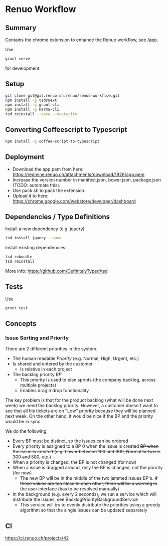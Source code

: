 # Renuo Workflow

## Summary

Contains the chrome extension to enhance the Renuo workflow, see /app.

Use

```sh
grunt serve
```

for development.

## Setup

```sh
git clone git@git.renuo.ch:renuo/renuo-workflow.git
npm install -g tsd@next
npm install -g grunt-cli
npm install -g karma-cli
tsd reinstall --save --overwrite
```

## Converting Coffeescript to Typescript

```sh
npm install -g coffee-script-to-typescript
```

## Deployment

* Download the app.pem from here: https://redmine.renuo.ch/attachments/download/1926/app.pem
* Increase the version number in manifest.json, bower.json, package.json (TODO: automate this).
* Use pack.sh to pack the extension.
* Upload it to here: https://chrome.google.com/webstore/developer/dashboard

## Dependencies / Type Definitions

Install a new dependency (e.g. jquery)

```sh
tsd install jquery --save
```

Install existing dependencies:

```sh
tsd rebundle
tsd reinstall
```

More info: https://github.com/DefinitelyTyped/tsd

## Tests

Use

```sh
grunt test
```

## Concepts

### Issue Sorting and Priority

There are 2 different priorities in the system.

* The human readable *Priority* (e.g. Normal, High, Urgent, etc.)
* Is shared and entered by the customer
  * Is relative in each project
* The backlog priority *BP* 
  * This priority is used to plan sprints (the company backlog, across multiple projects)
  * Enables drag'n'drop functionality

The key problem is that for the product backlog (what will be done next week) we need the backlog priority.
However, a customer doesn't want to see that all his tickets are on "Low" priority because they will be planned next
week. On the other hand, it would be nice if the BP and the priority would be in sync.

We do the following:

* Every BP must be distinct, so the issues can be ordered
* Every priority is assigned to a BP 0 when the issue is created ~~BP when the issue is created (e.g. Low = between 100 and 300, Normal between 300 and 500, etc.)~~
* When a priority is changed, the BP is not changed (for now)
* When a issue is dragged around, only the BP is changed, not the priority (for now)
  * The new BP will be in the middle of the two jammed issues BP's. ~~If these values are too close to each other, there
  will be a warning in the user interface (has to be resolved manually)~~
* In the background (e.g. every 2 seconds), we run a service which will distribute the issues, see
BacklogPriorityBackgroundService
  * This service will try to evenly distribute the priorities using a greedy algorithm so that the single issues can be
  updated separately

## CI

https://ci.renuo.ch/projects/42







